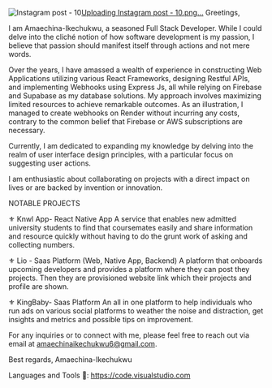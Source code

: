 ![Instagram post - 10](https://github.com/Amaechina-Ikechukwu/Amaechina-Ikechukwu/assets/66841259/db81018e-1df2-4a85-96fc-fff481387b22)[Uploading Instagram post - 10.png…]()
Greetings,

I am Amaechina-Ikechukwu, a seasoned Full Stack Developer. While I could delve into the cliché notion of how software development is my passion, I believe that passion should manifest itself through actions and not mere words.

Over the years, I have amassed a wealth of experience in constructing Web Applications utilizing various React Frameworks, designing Restful APIs, and implementing Webhooks using Express Js, all while relying on Firebase and Supabase as my database solutions. My approach involves maximizing limited resources to achieve remarkable outcomes. As an illustration, I managed to create webhooks on Render without incurring any costs, contrary to the common belief that Firebase or AWS subscriptions are necessary.

Currently, I am dedicated to expanding my knowledge by delving into the realm of user interface design principles, with a particular focus on suggesting user actions.

I am enthusiastic about collaborating on projects with a direct impact on lives or are backed by invention or innovation.

NOTABLE PROJECTS

⚜ Knwl App- React Native App
A service that enables new admitted university students to find that coursemates easily and share information and resource quickly without having to do the grunt work of asking and collecting numbers.

⚜ Lio - Saas Platform (Web, Native App, Backend)
A platform that onboards upcoming developers and provides a platform where they can post they projects. Then they are provisioned website link which their projects and profile are shown.

⚜ KingBaby- Saas Platform
An all in one platform to help individuals who run ads on various social platforms to weather the noise and distraction, get insights and metrics and possible tips on improvement.

For any inquiries or to connect with me, please feel free to reach out via email at amaechinaikechukwu6@gmail.com.

Best regards,
Amaechina-Ikechukwu

Languages and Tools 💠:
https://code.visualstudio.com 
<!---
Amaechina-Ikechukwu/Amaechina-Ikechukwu is a ✨ special ✨ repository because its `README.md` (this file) appears on your GitHub profile.
You can click the Preview link to take a look at your changes.
--->
